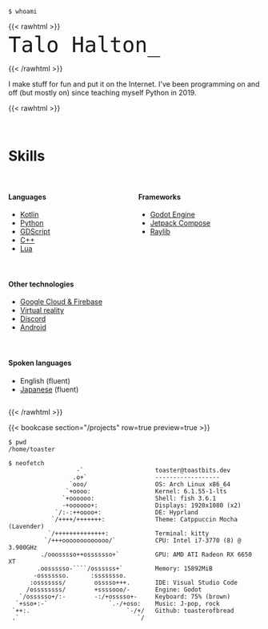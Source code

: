 ---
---

<!-- {{< rawhtml >}}
<picture>
  <img align="right" height=160 src="https://streak-stats.demolab.com?user=toasterofbread&theme=catppuccin-mocha&hide_border=true&date_format=%5BY%20%5DM%20j&card_width=150&type=png&background=290F0F00&hide_total_contributions=true&hide_longest_streak=true">
</picture>
{{< /rawhtml >}} -->

`$ whoami`

{{< rawhtml >}}

<style>
  #heading {
    margin-top: -10px;

    * {
      font-family: monospace !important;
    }
    
    p {
      margin-bottom: -5px;
      opacity: 75%;
    }
  }

  #title {
    display: flex;
    font-size: 3em;
  }

  #cursor {
    animation: cursorAnimation 3s infinite;
    visibility: hidden;
  }

  @keyframes cursorAnimation {
    50% {
      visibility: visible;
    }
    51% {
      visibility: hidden;
    }
  }
</style>

<div id="heading">
  <div id="title">Talo Halton<div id="cursor">_</div></div>
</div>

{{< /rawhtml >}}

I make stuff for fun and put it on the Internet. I've been programming on and off (but mostly on) since teaching myself Python in 2019.

{{< rawhtml >}}
<style>
  #row {
    display: flex;
    justify-content: space-between;
    flex-wrap: wrap;
    row-gap: 20px;
    
    div {
      padding-right: 100px;
    }
  }
</style>

<br>
<h1>Skills</h1>
<br>

<div id="row">
  <div>
    <h4>Languages</h4>
    <ul>
      <li><a href="projects?tag=Kotlin">Kotlin</a></li>
      <li><a href="projects?tag=Python">Python</a></li>
      <li><a href="projects?tag=Godot">GDScript</a></li>
      <li><a href="projects?tag=C%2B%2B">C++</a></li>
      <li><a href="projects?tag=Lua">Lua</a></li>
    </ul>
  </div>

  <div>
    <h4>Frameworks</h4>
    <ul>
      <li><a href="projects?tag=Godot">Godot Engine</a></li>
      <li><a href="projects?tag=Jetpack+Compose">Jetpack Compose</a></li>
      <li><a href="projects?tag=Raylib">Raylib</a></li>
    </ul>
  </div>

  <div>
    <h4>Other technologies</h4>
    <ul>
      <li><a href="projects?tag=GCloud">Google Cloud & Firebase</a></li>
      <li><a href="projects?tag=VR">Virtual reality</a></li>
      <li><a href="projects?tag=Discord">Discord</a></li>
      <li><a href="projects?tag=Android">Android</a></li>
    </ul>
  </div>

  <div>
    <h4>Spoken languages</h4>
    <ul>
      <li>English (fluent)</li>
      <li><a href="projects?tag=Japanese">Japanese</a> (fluent)</li>
    </ul>
  </div>
</div>

{{< /rawhtml >}}

{{< bookcase section="/projects" row=true preview=true >}}

```
$ pwd
/home/toaster

$ neofetch
                   -`                    toaster@toastbits.dev
                  .o+`                   ------------------
                 `ooo/                   OS: Arch Linux x86_64
                `+oooo:                  Kernel: 6.1.55-1-lts
               `+oooooo:                 Shell: fish 3.6.1
               -+oooooo+:                Displays: 1920x1080 (x2)
             `/:-:++oooo+:               DE: Hyprland
            `/++++/+++++++:              Theme: Catppuccin Mocha (Lavender)
           `/++++++++++++++:             Terminal: kitty
          `/+++ooooooooooooo/`           CPU: Intel i7-3770 (8) @ 3.900GHz
         ./ooosssso++osssssso+`          GPU: AMD ATI Radeon RX 6650 XT
        .oossssso-````/ossssss+`         Memory: 15892MiB
       -osssssso.      :ssssssso.        
      :osssssss/        osssso+++.       IDE: Visual Studio Code
     /ossssssss/        +ssssooo/-       Engine: Godot
   `/ossssso+/:-        -:/+osssso+-     Keyboard: 75% (brown)
  `+sso+:-`                 `.-/+oso:    Music: J-pop, rock
 `++:.                           `-/+/   Github: toasterofbread
 .`                                 `/   
```
